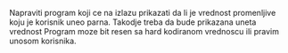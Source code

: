 Napraviti program koji ce na izlazu prikazati da li je vrednost promenljive koju je korisnik uneo parna. Takodje treba da bude prikazana uneta vrednost Program moze bit resen sa hard kodiranom vrednoscu ili pravim unosom korisnika.
